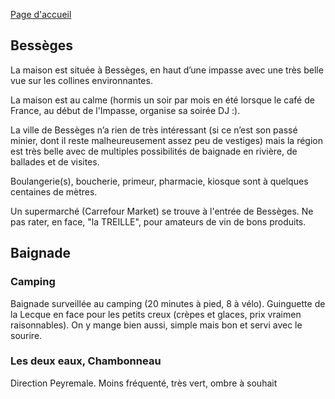 

[Page d'accueil](https://audreyburki.github.io/Maison/)

## Bessèges
La maison est située à Bessèges, en haut d’une impasse avec une très belle vue sur les collines environnantes. 

La maison est au calme (hormis un soir par mois en été lorsque le café de France, au début de l'Impasse, organise sa soirée DJ :).

La ville de Bessèges n’a rien de très intéressant (si ce n’est son passé minier, dont il reste malheureusement assez peu de vestiges) mais la région est très belle avec de multiples possibilités de baignade en rivière, de ballades et de visites.

Boulangerie(s), boucherie, primeur, pharmacie, kiosque sont à quelques centaines de mètres.

Un supermarché (Carrefour Market) se trouve à l'entrée de Bessèges. Ne pas rater, en face, "la TREILLE", pour amateurs de vin de bons produits.
  

## Baignade

### Camping

Baignade surveillée au camping (20 minutes à pied, 8 à vélo). Guinguette de la Lecque en face pour les petits creux (crèpes et glaces, prix vraimen raisonnables). On y mange bien aussi, simple mais bon et servi avec le sourire. 

### Les deux eaux, Chambonneau

Direction Peyremale.
Moins fréquenté, très vert, ombre à souhait



